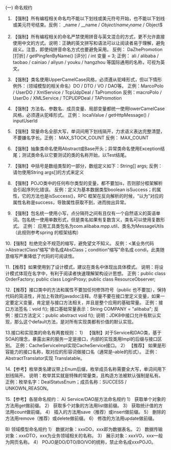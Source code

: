 (一) 命名规约

1.	【强制】所有编程相关命名均不能以下划线或美元符号开始，也不能以下划线或美元符号结束。反例： _name / __name / $Object / name_ / name$ / Object$

2.	【强制】所有编程相关的命名严禁使用拼音与英文混合的方式，更不允许直接使用中文的方式。说明：正确的英文拼写和语法可以让阅读者易于理解，避免歧义。注意，即使纯拼音命名方式也要避免采用。
反例： DaZhePromotion [打折] / getPingfenByName() [评分] / int 变量 = 3; 正例： ali / alibaba / taobao / cainiao / aliyun / youku / hangzhou 等国际通用的名称，可视为英文。

3.	【强制】类名使用UpperCamelCase风格，必须遵从驼峰形式，但以下情形例外：（领域模型的相关命名）DO / DTO / VO / DAO等。
正例：MarcoPolo / UserDO / XmlService / TcpUdpDeal / TaPromotion 反例：macroPolo / UserDo / XMLService / TCPUDPDeal / TAPromotion

4.	【强制】方法名、参数名、成员变量、局部变量都统一使用lowerCamelCase风格，必须遵从驼峰形式。
正例： localValue / getHttpMessage() / inputUserId

5.	【强制】常量命名全部大写，单词间用下划线隔开，力求语义表达完整清楚，不要嫌名字长。正例： MAX_STOCK_COUNT 反例： MAX_COUNT

6.	【强制】抽象类命名使用Abstract或Base开头；异常类命名使用Exception结尾；测试类命名以它要测试的类的名称开始，以Test结尾。

7.	【强制】中括号是数组类型的一部分，数组定义如下：String[] args; 反例：请勿使用String args[]的方式来定义

8.	【强制】POJO类中的任何布尔类型的变量，都不要加is，否则部分框架解析会引起序列化错误。
反例：定义为基本数据类型boolean isSuccess；的属性，它的方法也是isSuccess()，RPC
框架在反向解析的时候，“以为”对应的属性名称是success，导致属性获取不到，进而抛出异常。

9.	【强制】包名统一使用小写，点分隔符之间有且仅有一个自然语义的英语单词。包名统一使用单数形式，但是类名如果有复数含义，类名可以使用复数形式。
正例： 应用工具类包名为com.alibaba.mpp.util、类名为MessageUtils（此规则参考spring 的框架结构）

10.【强制】杜绝完全不规范的缩写，避免望文不知义。
反例：<某业务代码>AbstractClass“缩写”命名成AbsClass；condition“缩写”命名成 condi，此类随意缩写严重降低了代码的可阅读性。

11.【推荐】如果使用到了设计模式，建议在类名中体现出具体模式。
说明：将设计模式体现在名字中，有利于阅读者快速理解架构设计思想。
正例：public class OrderFactory;    public class LoginProxy;
   public class ResourceObserver;

12.【推荐】接口类中的方法和属性不要加任何修饰符号（public 也不要加），保持代码的简洁性，并加上有效的javadoc注释。尽量不要在接口里定义变量，如果一定要定义变量，肯定是与接口方法相关，并且是整个应用的基础常量。
正例：接口方法签名：void f();
    接口基础常量表示：String COMPANY = "alibaba";
反例：接口方法定义：public abstract void f();
说明：JDK8中接口允许有默认实现，那么这个default方法，是对所有实现类都有价值的默认实现。

13.接口和实现类的命名有两套规则：
1）	【强制】对于Service和DAO类，基于SOA的理念，暴露出来的服务一定是接口，内部的实现类用Impl的后缀与接口区别。
正例：CacheServiceImpl实现CacheService接口。
2）	【推荐】 如果是形容能力的接口名称，取对应的形容词做接口名（通常是–able的形式）。
正例：AbstractTranslator实现 Translatable。

14.【参考】枚举类名建议带上Enum后缀，枚举成员名称需要全大写，单词间用下划线隔开。
说明：枚举其实就是特殊的常量类，且构造方法被默认强制是私有。
正例：枚举名字：DealStatusEnum；成员名称：SUCCESS / UNKOWN_REASON。

15.【参考】各层命名规约：
A)	Service/DAO层方法命名规约
1）	获取单个对象的方法用get做前缀。
2）	获取多个对象的方法用list做前缀。
3）	获取统计值的方法用count做前缀。
4）	插入的方法用save（推荐）或insert做前缀。
5）	删除的方法用remove（推荐）或delete做前缀。
6）	修改的方法用update做前缀。

B)	领域模型命名规约
1）	数据对象：xxxDO，xxx即为数据表名。
2）	数据传输对象：xxxDTO，xxx为业务领域相关的名称。
3）	展示对象：xxxVO，xxx一般为网页名称。
4）	POJO是DO/DTO/BO/VO的统称，禁止命名成xxxPOJO。
